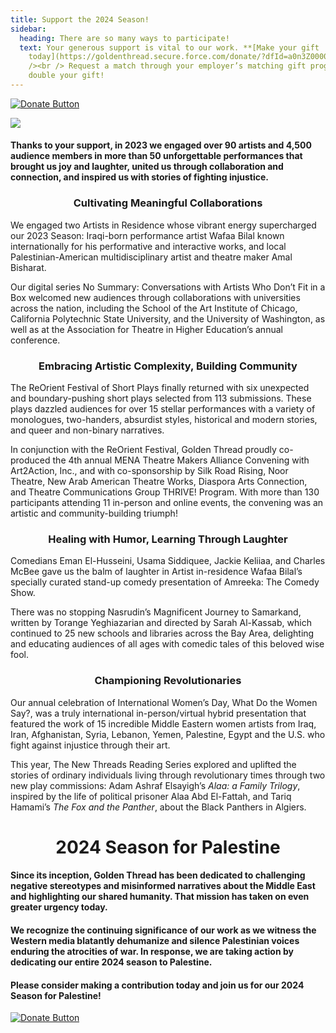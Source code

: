 ```yaml
---
title: Support the 2024 Season!
sidebar:
  heading: There are so many ways to participate!
  text: Your generous support is vital to our work. **[Make your gift
    today](https://goldenthread.secure.force.com/donate/?dfId=a0n3Z00000tn4RsQAI)**.	 <br
    /><br /> Request a match through your employer’s matching gift program and
    double your gift!
---
```

[![Donate Button](/img/archive/2015/03/Donate-Button-400.jpg)](https://goldenthread.secure.force.com/donate/?dfId=a0n3Z00000tn4RsQAI)

![](/img/archive/2015/03/20thAnniversary-Line-1024x36.jpg)

#### Thanks to your support, in 2023 we engaged over 90 artists and 4,500 audience members in more than 50 unforgettable performances that brought us joy and laughter, united us through collaboration and connection, and inspired us with stories of fighting injustice.

### **<center>**Cultivating Meaningful Collaborations**<center>**

We engaged two Artists in Residence whose vibrant energy supercharged our 2023 Season: Iraqi-born performance artist Wafaa Bilal known internationally for his performative and interactive works, and local Palestinian-American multidisciplinary artist and theatre maker Amal Bisharat.

Our digital series No Summary: Conversations with Artists Who Don’t Fit in a Box welcomed new audiences through collaborations with universities across the nation, including the School of the Art Institute of Chicago, California Polytechnic State University, and the University of Washington, as well as at the Association for Theatre in Higher Education’s annual conference.

### **<center>**Embracing Artistic Complexity, Building Community**<center>**

The ReOrient Festival of Short Plays finally returned with six unexpected and boundary-pushing short plays selected from 113 submissions. These plays dazzled audiences for over 15 stellar performances with a variety of monologues, two-handers, absurdist styles, historical and modern stories, and queer and non-binary narratives.

In conjunction with the ReOrient Festival, Golden Thread proudly co-produced the 4th annual MENA Theatre Makers Alliance Convening with Art2Action, Inc., and with co-sponsorship by Silk Road Rising, Noor Theatre, New Arab American Theatre Works, Diaspora Arts Connection, and Theatre Communications Group THRIVE! Program. With more than 130 participants attending 11 in-person and online events, the convening was an artistic and community-building triumph!

### **<center>**Healing with Humor, Learning Through Laughter**<center>**

Comedians Eman El-Husseini, Usama Siddiquee, Jackie Keliiaa, and Charles McBee gave us the balm of laughter in Artist in-residence Wafaa Bilal’s specially curated stand-up comedy presentation of Amreeka: The Comedy Show.

There was no stopping Nasrudin’s Magnificent Journey to Samarkand, written by Torange Yeghiazarian and directed by Sarah Al-Kassab, which continued to 25 new schools and libraries across the Bay Area, delighting and educating audiences of all ages with comedic tales of this beloved wise fool.

### **<center>**Championing Revolutionaries**<center>**

Our annual celebration of International Women’s Day, What Do the Women Say?, was a truly international in-person/virtual hybrid presentation that featured the work of 15 incredible Middle Eastern women artists from Iraq, Iran, Afghanistan, Syria, Lebanon, Yemen, Palestine, Egypt and the U.S. who fight against injustice through their art.

This year, The New Threads Reading Series explored and uplifted the stories of ordinary individuals living through revolutionary times through two new play commissions: Adam Ashraf Elsayigh’s *Alaa: a Family Trilogy*, inspired by the life of political prisoner Alaa Abd El-Fattah, and Tariq Hamami’s *The Fox and the Panther*, about the Black Panthers in Algiers.

# **<center>**2024 Season for Palestine**<center>**

#### Since its inception, Golden Thread has been dedicated to challenging negative stereotypes and misinformed narratives about the Middle East and highlighting our shared humanity. That mission has taken on even greater urgency today.

#### We recognize the continuing significance of our work as we witness the Western media blatantly dehumanize and silence Palestinian voices enduring the atrocities of war. In response, we are taking action by dedicating our entire 2024 season to Palestine.

#### Please consider making a contribution today and join us for our 2024 Season for Palestine!

[![Donate Button](/img/archive/2015/03/Donate-Button-400.jpg)](https://goldenthread.secure.force.com/donate/?dfId=a0n3Z00000tn4RsQAI)